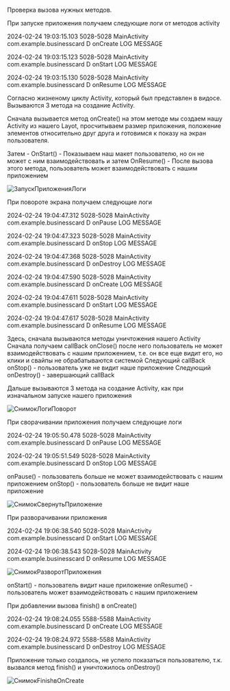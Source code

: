 Проверка вызова нужных методов.

При запуске приложения получаем следующие логи от методов activity

2024-02-24 19:03:15.103  5028-5028  MainActivity            com.example.businesscard             D  onCreate LOG MESSAGE

2024-02-24 19:03:15.123  5028-5028  MainActivity            com.example.businesscard             D  onStart LOG MESSAGE

2024-02-24 19:03:15.130  5028-5028  MainActivity            com.example.businesscard             D  onResume LOG MESSAGE

Согласно жизненому циклу Activity, который был представлен в видосе.
Вызываются 3 метода на создание Activity.

Сначала вызывается метод onCreate() на этом методе мы создаем нашу Activity из нашего Layot, просчитываем размер приложения, положение элементов относительно друг друга и готовимся к показу на экран пользователя.

Затем - OnStart() - Показываем наш макет пользователю, но он не может с ним взаимодействовать
и затем OnResume() - После вызова этого метода, пользователь может взаимодействовать с нашим приложением



![ЗапускПриложенияЛоги](https://github.com/Ziklson/AndroidMarathon-Activity/assets/96010534/530a43c4-06d3-4a4a-ab40-0ca62befad95)

При повороте экрана получаем следующие логи

2024-02-24 19:04:47.312  5028-5028  MainActivity            com.example.businesscard             D  onPause LOG MESSAGE

2024-02-24 19:04:47.323  5028-5028  MainActivity            com.example.businesscard             D  onStop LOG MESSAGE

2024-02-24 19:04:47.368  5028-5028  MainActivity            com.example.businesscard             D  onDestroy LOG MESSAGE

2024-02-24 19:04:47.590  5028-5028  MainActivity            com.example.businesscard             D  onCreate LOG MESSAGE

2024-02-24 19:04:47.611  5028-5028  MainActivity            com.example.businesscard             D  onStart LOG MESSAGE

2024-02-24 19:04:47.617  5028-5028  MainActivity            com.example.businesscard             D  onResume LOG MESSAGE

Здесь, сначала вызываются методы уничтожения нашего Activity
Сначала получаем callBack onClose() после него пользователь не может взаимодействовать с нашим приложением, т.е. он все еще видит его, но клики и свайпы не обрабатываются системой
Следующий callBack onStop() - пользователь уже не видит наше приложение
Следующий onDestroy() - завершающий callBack

Дальше вызываются 3 метода на создание Activity, как при изначальном запуске нашего приложения

![СнимокЛогиПоворот](https://github.com/Ziklson/AndroidMarathon-Activity/assets/96010534/13624fa2-e7b9-4ceb-ae63-8f7342d07fb4)


При сворачивании приложения получаем следующие логи

2024-02-24 19:05:50.478  5028-5028  MainActivity            com.example.businesscard             D  onPause LOG MESSAGE

2024-02-24 19:05:51.549  5028-5028  MainActivity            com.example.businesscard             D  onStop LOG MESSAGE

onPause() - пользователь больше не может взаимодействовать с нашим приложением
onStop() - пользователь больше не видит наше приложение

![СнимокСвернутьПриложение](https://github.com/Ziklson/AndroidMarathon-Activity/assets/96010534/ab8b0114-f523-4a3f-b913-cb4c28c961a2)



При разворачивании приложения

2024-02-24 19:06:38.540  5028-5028  MainActivity            com.example.businesscard             D  onStart LOG MESSAGE

2024-02-24 19:06:38.543  5028-5028  MainActivity            com.example.businesscard             D  onResume LOG MESSAGE

![СнимокРазворотПриложения](https://github.com/Ziklson/AndroidMarathon-Activity/assets/96010534/3232f587-c22e-43a7-8fde-ec04674e5c32)



onStart() - пользователь видит наше приложение
onResume() - пользователь может взаимодействовать с нашим приложением

При добавлении вызова finish() в onCreate()

2024-02-24 19:08:24.055  5588-5588  MainActivity            com.example.businesscard             D  onCreate LOG MESSAGE

2024-02-24 19:08:24.972  5588-5588  MainActivity            com.example.businesscard             D  onDestroy LOG MESSAGE

Приложение только создалось, не успело показаться пользователю, т.к. вызвался метод finish() и уничтожилось onDestroy()

![СнимокFinishвOnCreate](https://github.com/Ziklson/AndroidMarathon-Activity/assets/96010534/29fd803b-d6e6-4d8a-95c3-1a176a5b51eb)



